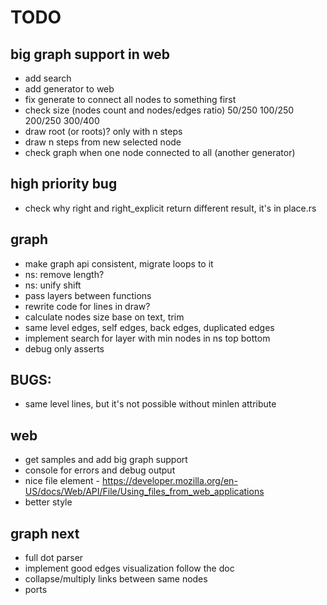 # TODO
## big graph support in web
* add search
* add generator to web
* fix generate to connect all nodes to something first
* check size (nodes count and nodes/edges ratio) 50/250 100/250 200/250 300/400
* draw root (or roots)? only with n steps
* draw n steps from new selected node 
* check graph when one node connected to all (another generator)

## high priority bug
* check why right and right_explicit return different result, it's in place.rs

## graph
* make graph api consistent, migrate loops to it
* ns: remove length?
* ns: unify shift
* pass layers between functions
* rewrite code for lines in draw?
* calculate nodes size base on text, trim 
* same level edges, self edges, back edges, duplicated edges
* implement search for layer with min nodes in ns top bottom 
* debug only asserts

## BUGS:
* same level lines, but it's not possible without minlen attribute

## web
* get samples and add big graph support 
* console for errors and debug output
* nice file element - https://developer.mozilla.org/en-US/docs/Web/API/File/Using_files_from_web_applications
* better style

## graph next
* full dot parser
* implement good edges visualization follow the doc
* collapse/multiply links between same nodes
* ports